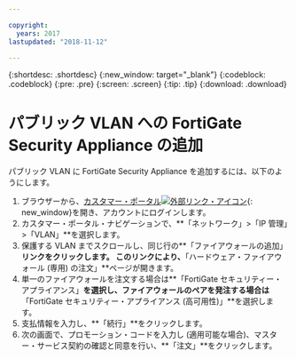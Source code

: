 ```yaml
---

copyright:
  years: 2017
lastupdated: "2018-11-12"

---
```


{:shortdesc: .shortdesc}
{:new_window: target="_blank"}
{:codeblock: .codeblock}
{:pre: .pre}
{:screen: .screen}
{:tip: .tip}
{:download: .download}

# パブリック VLAN への FortiGate Security Appliance の追加

パブリック VLAN に FortiGate Security Appliance を追加するには、以下のようにします。

1. ブラウザーから、[カスタマー・ポータル![外部リンク・アイコン](../../icons/launch-glyph.svg "外部リンク・アイコン")](https://control.softlayer.com/){: new_window}を開き、アカウントにログインします。
2. カスタマー・ポータル・ナビゲーションで、**「ネットワーク」>「IP 管理」>「VLAN」**を選択します。
3. 保護する VLAN までスクロールし、同じ行の**「ファイアウォールの追加」**リンクをクリックします。 このリンクにより、**「ハードウェア・ファイアウォール (専用) の注文」**ページが開きます。
4. 単一のファイアウォールを注文する場合は**「FortiGate セキュリティー・アプライアンス」**を選択し、ファイアウォールのペアを発注する場合は**「FortiGate セキュリティー・アプライアンス (高可用性)」**を選択します。 
5. 支払情報を入力し、**「続行」**をクリックします。
6. 次の画面で、プロモーション・コードを入力し (適用可能な場合)、マスター・サービス契約の確認と同意を行い、**「注文」**をクリックします。 
